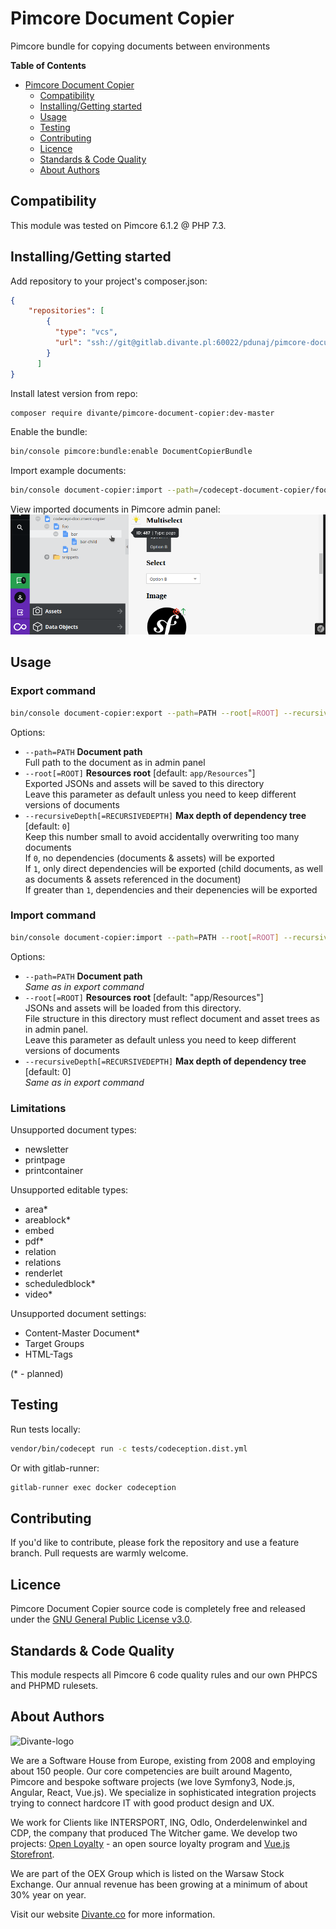 # Pimcore Document Copier
Pimcore bundle for copying documents between environments

**Table of Contents**
- [Pimcore Document Copier](#pimcore-document-copier)
	- [Compatibility](#compatibility)
	- [Installing/Getting started](#installinggetting-started)
	- [Usage](#usage)
	- [Testing](#testing)
	- [Contributing](#contributing)
	- [Licence](#licence)
	- [Standards & Code Quality](#standards--code-quality)
	- [About Authors](#about-authors)

## Compatibility
This module was tested on Pimcore 6.1.2 @ PHP 7.3.

## Installing/Getting started

Add repository to your project's composer.json:
```json
{
    "repositories": [
        {
          "type": "vcs",
          "url": "ssh://git@gitlab.divante.pl:60022/pdunaj/pimcore-document-copier.git"
        }
      ]
}
```

Install latest version from repo:
```bash
composer require divante/pimcore-document-copier:dev-master
```

Enable the bundle:
```bash
bin/console pimcore:bundle:enable DocumentCopierBundle
```

Import example documents:
```bash
bin/console document-copier:import --path=/codecept-document-copier/foo/bar --root=vendor/divante/pimcore-document-copier/app/Resources/test_root --recursiveDepth=2
```

View imported documents in Pimcore admin panel:\
![Example documents imported](docs/example-documents-imported.png "Example documents imported")


## Usage

### Export command

```bash
bin/console document-copier:export --path=PATH --root[=ROOT] --recursiveDepth[=RECURSIVEDEPTH]
```
Options:
*  `--path=PATH` **Document path** \
Full path to the document as in admin panel
*  `--root[=ROOT]` **Resources root** [default: `app/Resources`"] \
Exported JSONs and assets will be saved to this directory \
Leave this parameter as default unless you need to keep different versions of documents
*  `--recursiveDepth[=RECURSIVEDEPTH]` **Max depth of dependency tree** [default: `0`] \
Keep this number small to avoid accidentally overwriting too many documents \
If `0`, no dependencies (documents & assets) will be exported \
If `1`, only direct dependencies will be exported (child documents, as well as documents & assets referenced in the document) \
If greater than `1`, dependencies and their depenencies will be exported


### Import command

```bash
bin/console document-copier:import --path=PATH --root[=ROOT] --recursiveDepth[=RECURSIVEDEPTH]
```

Options:
*  `--path=PATH` **Document path** \
*Same as in export command*
*  `--root[=ROOT]` **Resources root** [default: "app/Resources"] \
JSONs and assets will be loaded from this directory. \
File structure in this directory must reflect document and asset trees as in admin panel. \
Leave this parameter as default unless you need to keep different versions of documents
*  `--recursiveDepth[=RECURSIVEDEPTH]` **Max depth of dependency tree** [default: 0] \
*Same as in export command*


### Limitations

Unsupported document types:
* newsletter
* printpage
* printcontainer

Unsupported editable types:
* area*
* areablock*
* embed
* pdf*
* relation
* relations
* renderlet
* scheduledblock*
* video*

Unsupported document settings:
* Content-Master Document*
* Target Groups
* HTML-Tags

(* - planned)

## Testing

Run tests locally:
```bash
vendor/bin/codecept run -c tests/codeception.dist.yml
```

Or with gitlab-runner:
```bash
gitlab-runner exec docker codeception
```

## Contributing
If you'd like to contribute, please fork the repository and use a feature branch. Pull requests are warmly welcome.

## Licence 
Pimcore Document Copier source code is completely free and released under the 
[GNU General Public License v3.0]({repository_url}/blob/master/LICENSE).

## Standards & Code Quality
This module respects all Pimcore 6 code quality rules and our own PHPCS and PHPMD rulesets.

## About Authors
![Divante-logo](http://divante.co/logo-HG.png "Divante")

We are a Software House from Europe, existing from 2008 and employing about 150 people. Our core competencies are built 
around Magento, Pimcore and bespoke software projects (we love Symfony3, Node.js, Angular, React, Vue.js). 
We specialize in sophisticated integration projects trying to connect hardcore IT with good product design and UX.

We work for Clients like INTERSPORT, ING, Odlo, Onderdelenwinkel and CDP, the company that produced The Witcher game. 
We develop two projects: [Open Loyalty](http://www.openloyalty.io/ "Open Loyalty") - an open source loyalty program 
and [Vue.js Storefront](https://github.com/DivanteLtd/vue-storefront "Vue.js Storefront").

We are part of the OEX Group which is listed on the Warsaw Stock Exchange. Our annual revenue has been growing at a 
minimum of about 30% year on year.

Visit our website [Divante.co](https://divante.co/ "Divante.co") for more information.
